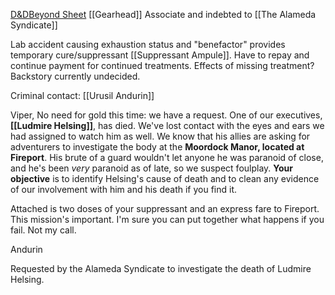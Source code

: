 [D&DBeyond Sheet](https://www.dndbeyond.com/characters/73864661)
[[Gearhead]]
Associate and indebted to [[The Alameda Syndicate]]

Lab accident causing exhaustion status and "benefactor" provides temporary cure/suppressant [[Suppressant Ampule]]. Have to repay and continue payment for continued treatments. Effects of missing treatment? Backstory currently undecided.

Criminal contact: [[Urusil Andurin]]

Viper,
No need for gold this time: we have a request. One of our executives, **[[Ludmire Helsing]]**, has died. We've lost contact with the eyes and ears we had assigned to watch him as well. We know that his allies are asking for adventurers to investigate the body at the **Moordock Manor, located at Fireport**. His brute of a guard wouldn't let anyone he was paranoid of close, and he's been *very* paranoid as of late, so we suspect foulplay. **Your objective** is to identify Helsing's cause of death and to clean any evidence of our involvement with him and his death if you find it.

Attached is two doses of your suppressant and an express fare to Fireport. This mission's important. I'm sure you can put together what happens if you fail. Not my call.

Andurin

Requested by the Alameda Syndicate to investigate the death of Ludmire Helsing.